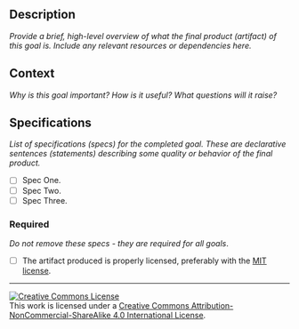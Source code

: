 ## Description

_Provide a brief, high-level overview of what the final product (artifact) of this goal is. Include any relevant resources or dependencies here._

## Context

_Why is this goal important? How is it useful? What questions will it raise?_

## Specifications

_List of specifications (specs) for the completed goal. These are declarative sentences (statements) describing some quality or behavior of the final product._

- [ ] Spec One.
- [ ] Spec Two.
- [ ] Spec Three.

### Required

_Do not remove these specs - they are required for all goals_.

- [ ] The artifact produced is properly licensed, preferably with the [MIT license][mit-license].

---

<!-- LICENSE -->

<a rel="license" href="http://creativecommons.org/licenses/by-nc-sa/4.0/"><img alt="Creative Commons License" style="border-width:0" src="https://i.creativecommons.org/l/by-nc-sa/4.0/80x15.png" /></a>
<br />This work is licensed under a <a rel="license" href="http://creativecommons.org/licenses/by-nc-sa/4.0/">Creative Commons Attribution-NonCommercial-ShareAlike 4.0 International License</a>.

[mit-license]: https://opensource.org/licenses/MIT
